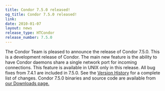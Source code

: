 ```yaml
---
title: Condor 7.5.0 released!
og_title: Condor 7.5.0 released!
link: 
date: 2010-01-07
layout: news
release_type: HTCondor
release_number: 7.5.0
---
```


The Condor Team is pleased to announce the release of Condor 7.5.0. This is a development release of Condor.  The main new feature is the ability to have Condor daemons share a single network port for incoming connections.  This feature is available in UNIX only in this release. All bug fixes from 7.4.1 are included in 7.5.0. See the <a href="manual/latest-dev/9_Version_History.html">Version History</a> for a complete list of changes.  Condor 7.5.0 binaries and source code are available from <a href="downloads/">our Downloads page.</a> 

